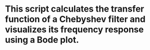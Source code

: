 # This script calculates the transfer function of a Chebyshev filter and visualizes its frequency response using a Bode plot.
